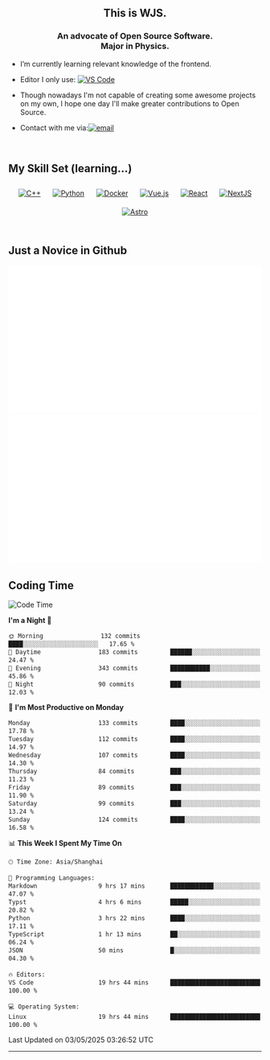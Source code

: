 ## <div align="center">This is WJS.</div>  
  

### <div align="center">An advocate of Open Source Software.<br>Major in Physics.</div>  
  

- I’m currently learning relevant knowledge of the frontend.  
  

- Editor I only use: [![VS Code](https://img.shields.io/badge/-VS%20Code-007ACC?style=plastic&logo=visual-studio-code)](https://code.visualstudio.com/)  
  

- Though nowadays I'm not capable of creating some awesome projects on my own, I hope one day I'll make greater contributions to Open Source.  
  

- Contact with me via:[![email](https://img.shields.io/badge/My-e--mail-red)](mailto:wjs@wjsphy.top)  
  

<br/>  


## My Skill Set (learning...)
<div align="center">  
<a href="https://www.cplusplus.com/" target="_blank"><img style="margin: 10px" src="https://profilinator.rishav.dev/skills-assets/cplusplus-original.svg" alt="C++" height="50" /></a>  
<a href="https://www.python.org/" target="_blank"><img style="margin: 10px" src="https://profilinator.rishav.dev/skills-assets/python-original.svg" alt="Python" height="50" /></a>  
<a href="https://www.docker.com/" target="_blank"><img style="margin: 10px" src="https://profilinator.rishav.dev/skills-assets/docker-original-wordmark.svg" alt="Docker" height="50" /></a>  
<a href="https://vuejs.org/" target="_blank"><img style="margin: 10px" src="https://profilinator.rishav.dev/skills-assets/vuejs-original-wordmark.svg" alt="Vue.js" height="50" /></a>  
<a href="https://reactjs.org/" target="_blank"><img style="margin: 10px" src="https://profilinator.rishav.dev/skills-assets/react-original-wordmark.svg" alt="React" height="50" /></a>  
<a href="https://nextjs.org/" target="_blank"><img style="margin: 10px" src="https://profilinator.rishav.dev/skills-assets/nextjs.png" alt="NextJS" height="50" /></a>  
<a href="https://www.astro.build/" target="_blank"><img style="margin: 10px" src="https://profilinator.rishav.dev/skills-assets/astro.svg" alt="Astro" height="50" /></a>   
</div>

<br/>  


## Just a Novice in Github  
![](https://raw.githubusercontent.com/wjsoj/github-stats-transparent/output/generated/overview.svg)
![](https://raw.githubusercontent.com/wjsoj/github-stats-transparent/output/generated/languages.svg)

## Coding Time

<!--START_SECTION:waka-->
![Code Time](http://img.shields.io/badge/Code%20Time-1%2C206%20hrs%2057%20mins-blue)

**I'm a Night 🦉** 

```text
🌞 Morning                132 commits         ████░░░░░░░░░░░░░░░░░░░░░   17.65 % 
🌆 Daytime                183 commits         ██████░░░░░░░░░░░░░░░░░░░   24.47 % 
🌃 Evening                343 commits         ███████████░░░░░░░░░░░░░░   45.86 % 
🌙 Night                  90 commits          ███░░░░░░░░░░░░░░░░░░░░░░   12.03 % 
```
📅 **I'm Most Productive on Monday** 

```text
Monday                   133 commits         ████░░░░░░░░░░░░░░░░░░░░░   17.78 % 
Tuesday                  112 commits         ████░░░░░░░░░░░░░░░░░░░░░   14.97 % 
Wednesday                107 commits         ████░░░░░░░░░░░░░░░░░░░░░   14.30 % 
Thursday                 84 commits          ███░░░░░░░░░░░░░░░░░░░░░░   11.23 % 
Friday                   89 commits          ███░░░░░░░░░░░░░░░░░░░░░░   11.90 % 
Saturday                 99 commits          ███░░░░░░░░░░░░░░░░░░░░░░   13.24 % 
Sunday                   124 commits         ████░░░░░░░░░░░░░░░░░░░░░   16.58 % 
```


📊 **This Week I Spent My Time On** 

```text
🕑︎ Time Zone: Asia/Shanghai

💬 Programming Languages: 
Markdown                 9 hrs 17 mins       ████████████░░░░░░░░░░░░░   47.07 % 
Typst                    4 hrs 6 mins        █████░░░░░░░░░░░░░░░░░░░░   20.82 % 
Python                   3 hrs 22 mins       ████░░░░░░░░░░░░░░░░░░░░░   17.11 % 
TypeScript               1 hr 13 mins        ██░░░░░░░░░░░░░░░░░░░░░░░   06.24 % 
JSON                     50 mins             █░░░░░░░░░░░░░░░░░░░░░░░░   04.30 % 

🔥 Editors: 
VS Code                  19 hrs 44 mins      █████████████████████████   100.00 % 

💻 Operating System: 
Linux                    19 hrs 44 mins      █████████████████████████   100.00 % 
```


 Last Updated on 03/05/2025 03:26:52 UTC
<!--END_SECTION:waka-->

----

<!--
**wjsoj/wjsoj** is a ✨ _special_ ✨ repository because its `README.md` (this file) appears on your GitHub profile.

Here are some ideas to get you started:

- 🔭 I’m currently working on ...
- 🌱 I’m currently learning ...
- 👯 I’m looking to collaborate on ...
- 🤔 I’m looking for help with ...
- 💬 Ask me about ...
- 📫 How to reach me: ...
- 😄 Pronouns: ...
- ⚡ Fun fact: ...
-->
